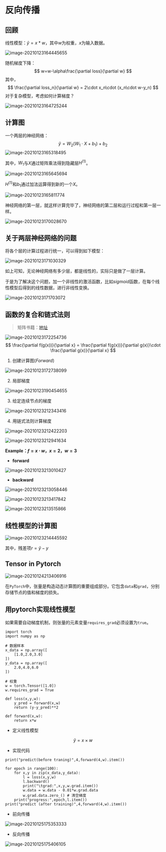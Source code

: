 # 反向传播

## 回顾

线性模型：$\hat y=x*w$，其中$w$为权重，$x$为输入数据。

![image-20210123164445655](https://cdn.jsdelivr.net/gh/TheFoxFairy/ImgStg/202201070216493.png)

随机梯度下降：
$$
w=w-\alpha\frac{\partial loss}{\partial w}
$$
其中，
$$
\frac{\partial loss_n}{\partial w} = 2\cdot x_n\cdot (x_n\cdot w-y_n)
$$
对于复杂模型，考虑如何计算梯度？

![image-20210123164725244](https://cdn.jsdelivr.net/gh/TheFoxFairy/ImgStg/202201070216494.png)

## 计算图

一个两层的神经网络：
$$
\hat y = W_2(W_1\cdot X+b_1)+b_2
$$
![image-20210123165318495](https://cdn.jsdelivr.net/gh/TheFoxFairy/ImgStg/202201070216495.png)

其中，$W_1$与$X$通过矩阵乘法得到隐藏层$H^{(1)}$。

![image-20210123165645694](https://cdn.jsdelivr.net/gh/TheFoxFairy/ImgStg/202201070216496.png)

$H^{(1)}$和$b_1$通过加法运算得到新的一个$X$。

![image-20210123165811774](https://cdn.jsdelivr.net/gh/TheFoxFairy/ImgStg/202201070216497.png)

神经网络的第一层，就这样计算完毕了，神经网络的第二层和运行过程和第一层一样。

![image-20210123170028670](https://cdn.jsdelivr.net/gh/TheFoxFairy/ImgStg/202201070216498.png)

## 关于两层神经网络的问题

将各个层的计算过程进行统一，可以得到如下模型：

![image-20210123171030329](https://cdn.jsdelivr.net/gh/TheFoxFairy/ImgStg/202201070216499.png)

如上可知，无论神经网络有多少层，都是线性的，实际只是做了一层计算。

于是为了解决这个问题，加一个非线性的激活函数，比如$sigmoid$函数，在每个线性模型后得到的线性数据，进行非线性变换。

![image-20210123171703072](https://cdn.jsdelivr.net/gh/TheFoxFairy/ImgStg/202201070216500.png)

## 函数的复合和链式法则

> 矩阵书籍：[地址](https://www.math.uwaterloo.ca/~hwolkowi/matrixcookbook.pdf)

![image-20210123172254736](https://cdn.jsdelivr.net/gh/TheFoxFairy/ImgStg/202201070216501.png)
$$
\frac{\partial f(g(x))}{\partial x} = \frac{\partial f(g(x))}{\partial g(x)}\cdot \frac{\partial g(x)}{\partial x}
$$

1. 创建计算图$(Forward)$

![image-20210123172738099](https://cdn.jsdelivr.net/gh/TheFoxFairy/ImgStg/202201070216502.png)

2. 局部梯度

![image-20210123190454655](https://cdn.jsdelivr.net/gh/TheFoxFairy/ImgStg/202201070216503.png)

3. 给定连续节点的梯度

![image-20210123212343416](https://cdn.jsdelivr.net/gh/TheFoxFairy/ImgStg/202201070216504.png)

4. 用链式法则计算梯度

![image-20210123212422203](https://cdn.jsdelivr.net/gh/TheFoxFairy/ImgStg/202201070216505.png)

![image-20210123212941634](https://cdn.jsdelivr.net/gh/TheFoxFairy/ImgStg/202201070216506.png)

**Example：$f=x\cdot w，x=2，w=3$**

* **forward**

![image-20210123213010427](https://cdn.jsdelivr.net/gh/TheFoxFairy/ImgStg/202201070216507.png)

* **backward**

![image-20210123213058446](https://cdn.jsdelivr.net/gh/TheFoxFairy/ImgStg/202201070216508.png)

![image-20210123213417842](https://cdn.jsdelivr.net/gh/TheFoxFairy/ImgStg/202201070216509.png)

![image-20210123213515866](https://cdn.jsdelivr.net/gh/TheFoxFairy/ImgStg/202201070216510.png)

  

## 线性模型的计算图

![image-20210123214445592](https://cdn.jsdelivr.net/gh/TheFoxFairy/ImgStg/202201070216511.png)

其中，残差项$r=\hat y-y$

## Tensor in Pytorch

![image-20210124213406916](https://cdn.jsdelivr.net/gh/TheFoxFairy/ImgStg/202201070216512.png)

在`PyTorch`中，张量是构造动态计算图的重要组成部分。它包含`data`和`grad`，分别存储节点的值和梯度的损失。

## 用pytorch实现线性模型

如果需要自动梯度机制，则张量的元素变量`requires_grad`必须设置为`true`。

```
import torch
import numpy as np

# 数据样本
x_data = np.array([
    [1.0,2.0,3.0]
])
y_data = np.array([
    2.0,4.0,6.0
])

# 权重
w = torch.Tensor([1.0])
w.requires_grad = True

def loss(x,y,w):
    y_pred = forward(x,w)
    return (y-y_pred)**2
    
def forward(x,w):
    return x*w
```

* 定义线性模型

$$
\hat y = x \times w
$$

* 实现代码

```
print("predict(before traning)",4,forward(4,w).item())

for epoch in range(100):
    for x,y in zip(x_data,y_data):
        l = loss(x,y,w)
        l.backward()
        print("\tgrad:",x,y,w.grad.item())
        w.data = w.data - 0.01*w.grad.data
        w.grad.data.zero_() # 清空梯度
    print("progress:",epoch,l.item())
print("predict (after training)",4,forward(4,w).item())
```

* 前向传播

![image-20210125175353333](https://cdn.jsdelivr.net/gh/TheFoxFairy/ImgStg/202201070216513.png)

* 反向传播

![image-20210125175406105](https://cdn.jsdelivr.net/gh/TheFoxFairy/ImgStg/202201070216514.png)

